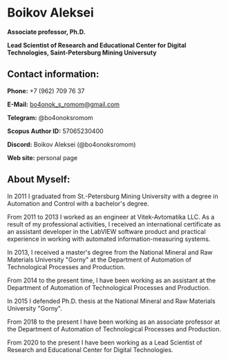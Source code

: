 # Boikov Aleksei

**Associate professor, Ph.D.**

**Lead Scientist of Research and Educational Center for Digital Technologies, Saint-Petersburg Mining Universuty**

## Contact information:
**Phone:** +7 (962) 709 76 37 

**E-Mail:** bo4onok_s_romom@gmail.com

**Telegram:** @bo4onoksromom

**Scopus Author ID:** 57065230400

**Discord:** Boikov Aleksei (@bo4onoksromom)

**Web site:** personal page

## About Myself:
In 2011 I graduated from St.-Petersburg Mining University with a degree in Automation and Control with a bachelor's degree.

From 2011 to 2013 I worked as an engineer at Vitek-Avtomatika LLC. As a result of my professional activities, I received an international certificate as an assistant developer in the LabVIEW software product and practical experience in working with automated information-measuring systems.

In 2013, I received a master's degree from the National Mineral and Raw Materials University "Gorny" at the Department of Automation of Technological Processes and Production.

From 2014 to the present time, I have been working as an assistant at the Department of Automation of Technological Processes and Production.

In 2015 I defended Ph.D. thesis at the National Mineral and Raw Materials University "Gorny".

From 2018 to the present I have been working as an associate professor at the Department of Automation of Technological Processes and Production.

From 2020 to the present I have been working as a Lead Scientist of Research and Educational Center for Digital Technologies.
